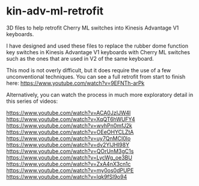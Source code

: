 # kin-adv-ml-retrofit
3D files to help retrofit Cherry ML switches into Kinesis Advantage V1 keyboards.

I have designed and used these files to replace the rubber dome function key switches in Kinesis Advantage V1 keyboards with Cherry ML switches such as the ones that are used in V2 of the same keyboard.

This mod is not overly difficult, but it does require the use of a few unconventional techniques. You can see a full retrofit from start to finish here: https://www.youtube.com/watch?v=9EFNTh-arPk

Alternatively, you can watch the process in much more exploratory detail in this series of videos:

https://www.youtube.com/watch?v=ACA0JzIJW4I
https://www.youtube.com/watch?v=XqQT6hWUFY4
https://www.youtube.com/watch?v=wvhPn0mfJ2k
https://www.youtube.com/watch?v=OEeOHYCLZtA
https://www.youtube.com/watch?v=uy7QnMCI0lo
https://www.youtube.com/watch?v=dv2YlJHI98Y
https://www.youtube.com/watch?v=QOrUnM3gC1s
https://www.youtube.com/watch?v=LycWg_oe3BU
https://www.youtube.com/watch?v=ZxA4nX3cn1c
https://www.youtube.com/watch?v=my0os0dPUPE
https://www.youtube.com/watch?v=lqk9fSl9o94
